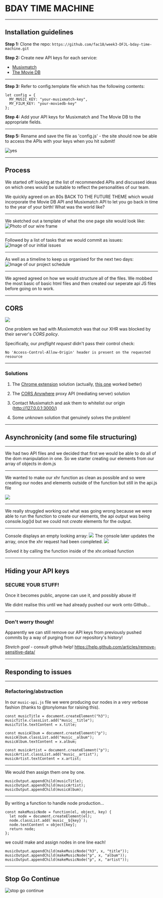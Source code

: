 # BDAY TIME MACHINE

---

## Installation guidelines

__Step 1:__ 
Clone the repo: `https://github.com/fac18/week3-DFJL-bday-time-machine.git`

__Step 2:__
Create new API keys for each service:

* [Musixmatch](https://developer.musixmatch.com/documentation)
* [The Movie DB](https://www.themoviedb.org/documentation/api)

---

__Step 3:__
Refer to config.template file which has the following contents: 

```javascript=
let config = {
  MY_MUSIC_KEY: "your-musixmatch-key",
  MY_FILM_KEY: "your-moviedb-key"
};
```
__Step 4:__
Add your API keys for Musixmatch and The Movie DB to the appropriate fields.

---

__Step 5:__ 
Rename and save the file as 'config.js' - the site should now be able to access the APIs with your keys when you hit submit!

![yes](https://media.giphy.com/media/3rUbeDiLFMtAOIBErf/giphy.gif)

---

## Process

We started off looking at the list of recommended APIs and discussed ideas on which ones would be suitable to reflect the personalities of our team.  

We quickly agreed on an 80s BACK TO THE FUTURE THEME which would incorporate the Movie DB API and Musixmatch API to let you go back in time to the year of your birth! What was the world like?

---

We sketched out a template of what the one page site would look like: 
![Photo of our wire frame](https://i.imgur.com/AdB4HX6.jpg)

---

Followed by a list of tasks that we would commit as issues: 
![Image of our initial issues](https://i.imgur.com/ZMuTHmM.jpg)

---

As well as a timeline to keep us organised for the next two days: 
![Image of our project schedule](https://i.imgur.com/6MAu30Y.jpg)

---

We agreed agreed on how we would structure all of the files. We mobbed the most basic of basic html files and then created our seperate api JS files before going on to work.

---

## CORS

![](https://i.imgur.com/oCRNX21.jpg)

One problem we had with *Musixmatch* was that our XHR was blocked by their server's _CORS policy_.

Specifically, our _preflight request_ didn't pass their control check:

`No 'Access-Control-Allow-Origin' header is present on the requested resource`

---

### Solutions

1. The [Chrome extension](https://chrome.google.com/webstore/detail/moesif-orign-cors-changer/digfbfaphojjndkpccljibejjbppifbc) solution (actually, [this one](https://chrome.google.com/webstore/detail/allow-cors-access-control/lhobafahddgcelffkeicbaginigeejlf) worked better)

2. The [CORS Anywhere](https://cors-anywhere.herokuapp.com/) proxy API (mediating server) solution

3. Contact Musixmatch and ask them to whitelist our origin (http://127.0.0.1:3000/)

4. Some unknown solution that genuinely solves the problem!


---

## Asynchronicity (and some file structuring)

---

We had two API files and we decided that first we would be able to do all of the dom manipulation in one. So we starter creating our elements from our array of objects in dom.js

---

We wanted to make our xhr function as clean as possible and so were creating our nodes and elements outside of the function but still in the api.js file

![](https://i.imgur.com/mw5pUho.png)

---

We really struggled working out what was going wrong because we were able to run the function to create our elements, the api output was being console.log()d but we could not _create_ elements for the output.

---
Console displays an empty looking array:
![](https://i.imgur.com/4WogJRx.png)
The console later updates the array, once the xhr request had been completed.
![](https://i.imgur.com/WrjOb1i.png)

Solved it by calling the function inside of the xhr.onload function

---

## Hiding your API keys

### SECURE YOUR STUFF!

Once it becomes public, anyone can use it, and possibly abuse it!


We didnt realise this until we had already pushed our work onto Github...

---

### Don't worry though!
Apparently we can still remove our API keys from previously pushed commits by a way of purging from our repository's history!

*Stretch goal* - consult github help! https://help.github.com/articles/remove-sensitive-data/

---

## Responding to issues

---

### Refactoring/abstraction

In our `music-api.js` file we were producing our nodes in a very verbose fashion (thanks to @tonylomax for raising this).

```javascript=
const musicTitle = document.createElement("h3");
musicTitle.classList.add("music__title");
musicTitle.textContent = x.title;

const musicAlbum = document.createElement("p");
musicAlbum.classList.add("music__album");
musicAlbum.textContent = x.album;

const musicArtist = document.createElement("p");
musicArtist.classList.add("music__artist");
musicArtist.textContent = x.artist;
```

---

We would then assign them one by one.

```javascript=
musicOutput.appendChild(musicTitle);
musicOutput.appendChild(musicArtist);
musicOutput.appendChild(musicAlbum);
```

---

By writing a function to handle node production...

```javascript=
const makeMusicNode = function(el, object, key) {
  let node = document.createElement(el);
  node.classList.add(`music__${key}`);
  node.textContent = object[key];
  return node;
};
```

we could make and assign nodes in one line each!

```javascript=
musicOutput.appendChild(makeMusicNode("h3", x, "title"));
musicOutput.appendChild(makeMusicNode("p", x, "album"));
musicOutput.appendChild(makeMusicNode("p", x, "artist"));
```

---

## Stop Go Continue

![stop go continue](https://github.com/fac18/week3-DFJL-bday-time-machine/blob/master/Image%20from%20iOS.jpg)
